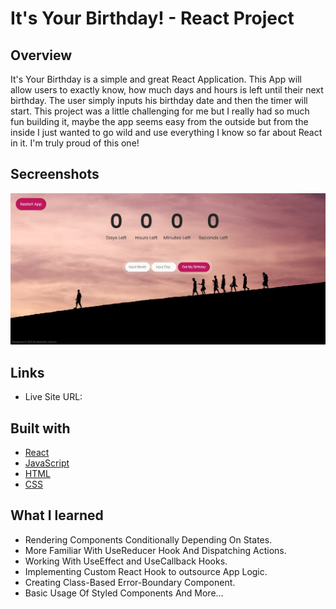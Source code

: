 # It's Your Birthday! - React Project

## Overview

It's Your Birthday is a simple and great React Application. This App will allow users to exactly know, how much days and hours is left until their next birthday. The user simply inputs his birthday date and then the timer will start. This project was a little challenging for me but I really had so much fun building it, maybe the app seems easy from the outside but from the inside I just wanted to go wild and use everything I know so far about React in it. I'm truly proud of this one!

## Secreenshots

![app](https://github.com/MustafaJohnny/Its-Your-Birthday/blob/master/screenshot.jpg?raw=true)

## Links

- Live Site URL:

## Built with

- [React](https://reactjs.org/)
- [JavaScript](https://developer.mozilla.org/en-US/docs/Web/JavaScript)
- [HTML](https://developer.mozilla.org/en-US/docs/Web/HTML)
- [CSS](https://developer.mozilla.org/en-US/docs/Web/CSS)

## What I learned

- Rendering Components Conditionally Depending On States.
- More Familiar With UseReducer Hook And Dispatching Actions.
- Working With UseEffect and UseCallback Hooks.
- Implementing Custom React Hook to outsource App Logic.
- Creating Class-Based Error-Boundary Component.
- Basic Usage Of Styled Components And More...
